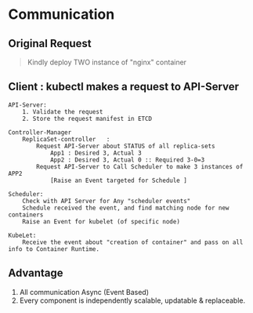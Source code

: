 # Communication

## Original Request 

> Kindly deploy TWO instance of "nginx" container

## Client : kubectl makes a request to API-Server
	API-Server:
		1. Validate the request
		2. Store the request manifest in ETCD

	Controller-Manager
		ReplicaSet-controller	:
			Request API-Server about STATUS of all replica-sets
				App1 : Desired 3, Actual 3
				App2 : Desired 3, Actual 0 :: Required 3-0=3
			Request API-Server to Call Scheduler to make 3 instances of APP2
				[Raise an Event targeted for Schedule ]

	Scheduler:
		Check with API Server for Any "scheduler events"
		Schedule received the event, and find matching node for new containers
		Raise an Event for kubelet (of specific node)

	KubeLet:
		Receive the event about "creation of container" and pass on all info to Container Runtime.

## Advantage
1.	All communication Async (Event Based)	
1.	Every component is independently scalable, updatable & replaceable.
